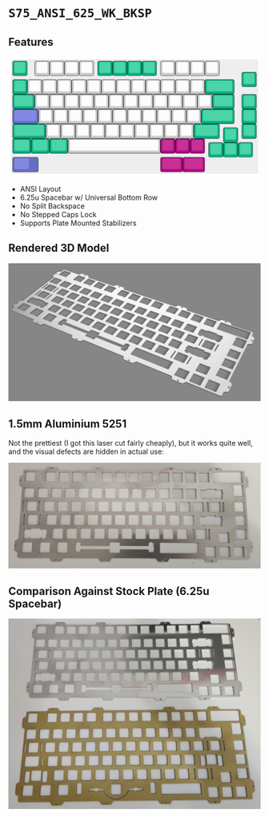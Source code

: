 # `S75_ANSI_625_WK_BKSP`

## Features

![ANSI, 6.25u Spacebar, WinKey, No Split Backspace](./S75_ANSI_625_WK_BKSP.svg)

- ANSI Layout
- 6.25u Spacebar w/ Universal Bottom Row
- No Split Backspace
- No Stepped Caps Lock
- Supports Plate Mounted Stabilizers

## Rendered 3D Model

![Rendered Plate (Aluminium)](./S75_ANSI_625_WK_BKSP_Rendered.png)

## 1.5mm Aluminium 5251

Not the prettiest (I got this laser cut fairly cheaply), but it works quite well, and the visual defects are hidden in actual use:

![1.5mm Aluminium 5251 Plate](./S75_ANSI_625_WK_BKSP_Aluminium.jpg)

## Comparison Against Stock Plate (6.25u Spacebar)

![Comparison](./S75_ANSI_625_WK_BKSP_Comparison.jpg)
